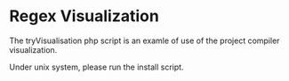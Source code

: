 Regex Visualization
===================

The tryVisualisation php script is an examle of use of the project compiler visualization.

Under unix system, please run the install script.
